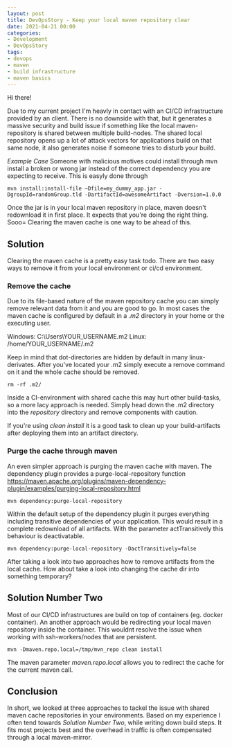 ```yaml
---
layout: post
title: DevOpsStory - Keep your local maven repository clear
date: 2021-04-21 00:00
categories:
- Development
- DevOpsStory
tags:
- devops
- maven
- build infrastructure
- maven basics
---
```


Hi there!

Due to my current project I'm heavly in contact with an CI/CD infrastructure provided by an client. There is no downside with that, but it generates a massive security and build issue if something like the local maven-repository is shared between multiple build-nodes. The shared local repository opens up a lot of attack vectors for applications build on that same node, it also generates noise if someone tries to disturb your build. 

*Example Case*
Someone with malicious motives could install through mvn install a broken or wrong jar instead of the correct dependency you are expecting to receive.
This is easyly done through

```shell
mvn install:install-file –Dfile=my_dummy_app.jar -DgroupId=randomGroup.tld -DartifactId=awesomeArtifact -Dversion=1.0.0
```

Once the jar is in your local maven repository in place, maven doesn't redownload it in first place. It expects that you're doing the right thing.
Sooo= Clearing the maven cache is one way to be ahead of this. 

## Solution

Clearing the maven cache is a pretty easy task todo. There are two easy ways to remove it from your local environment or ci/cd environment.

### Remove the cache

Due to its file-based nature of the maven repository cache you can simply remove relevant data from it and you are good to go. In most cases the maven cache is configured by default in a *.m2* directory in your home or the executing user. 

Windows: C:\Users\YOUR_USERNAME\.m2
Linux: /home/YOUR_USERNAME/.m2

Keep in mind that dot-directories are hidden by default in many linux-derivates. After you've located your .m2 simply execute a remove command on it and the whole cache should be removed.

```shell
rm -rf .m2/
```

Inside a CI-environment with shared cache this may hurt other build-tasks, so a more lacy approach is needed. Simply head down the .m2 directory into the *repository* directory and remove components with caution. 

If you're using *clean install* it is a good task to clean up your build-artifacts after deploying them into an artifact directory. 

### Purge the cache through maven

An even simpler approach is purging the maven cache with maven. The dependency plugin provides a purge-local-repository function https://maven.apache.org/plugins/maven-dependency-plugin/examples/purging-local-repository.html

```shell
mvn dependency:purge-local-repository
```

Within the default setup of the dependency plugin it purges everything including transitive dependencies of your application. This would result in a complete redownload of all artifacts. With the parameter actTransitively this behaviour is deactivatable. 

```shell
mvn dependency:purge-local-repository -DactTransitively=false
```

After taking a look into two approaches how to remove artifacts from the local cache. How about take a look into changing the cache dir into something temporary?

## Solution Number Two

Most of our CI/CD infrastructures are build on top of containers (eg. docker container). An another approach would be redirecting your local maven repository inside the container. This wouldnt resolve the issue when working with ssh-workers/nodes that are persistent. 

```shell
mvn -Dmaven.repo.local=/tmp/mvn_repo clean install
```

The maven parameter *maven.repo.local* allows you to redirect the cache for the current maven call. 

## Conclusion

In short, we looked at three approaches to tackel the issue with shared maven cache repositories in your environments.
Based on my experience I often tend towards *Solution Number Two*, while writing down build steps. It fits most projects best and the overhead in traffic is often compensated through a local maven-mirror.